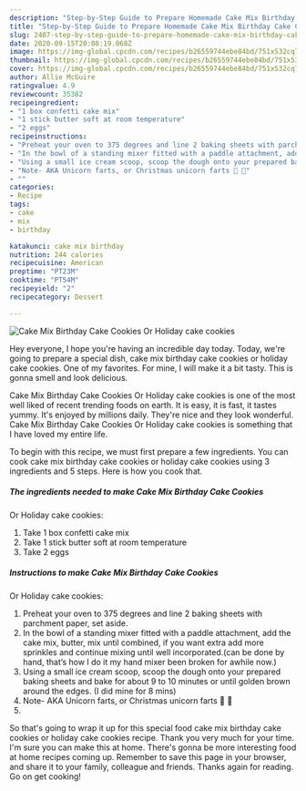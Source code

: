 ```yaml
---
description: "Step-by-Step Guide to Prepare Homemade Cake Mix Birthday Cake Cookies Or Holiday cake cookies"
title: "Step-by-Step Guide to Prepare Homemade Cake Mix Birthday Cake Cookies Or Holiday cake cookies"
slug: 2407-step-by-step-guide-to-prepare-homemade-cake-mix-birthday-cake-cookies-or-holiday-cake-cookies
date: 2020-09-15T20:08:19.068Z
image: https://img-global.cpcdn.com/recipes/b26559744ebe84bd/751x532cq70/cake-mix-birthday-cake-cookies-or-holiday-cake-cookies-recipe-main-photo.jpg
thumbnail: https://img-global.cpcdn.com/recipes/b26559744ebe84bd/751x532cq70/cake-mix-birthday-cake-cookies-or-holiday-cake-cookies-recipe-main-photo.jpg
cover: https://img-global.cpcdn.com/recipes/b26559744ebe84bd/751x532cq70/cake-mix-birthday-cake-cookies-or-holiday-cake-cookies-recipe-main-photo.jpg
author: Allie McGuire
ratingvalue: 4.9
reviewcount: 35382
recipeingredient:
- "1 box confetti cake mix"
- "1 stick butter soft at room temperature"
- "2 eggs"
recipeinstructions:
- "Preheat your oven to 375 degrees and line 2 baking sheets with parchment paper, set aside."
- "In the bowl of a standing mixer fitted with a paddle attachment, add the cake mix, butter, mix until combined, if you want extra add more sprinkles and continue mixing until well incorporated.(can be done by hand, that’s how I do it my hand mixer been broken for awhile now.)"
- "Using a small ice cream scoop, scoop the dough onto your prepared baking sheets and bake for about 9 to 10 minutes or until golden brown around the edges. (I did mine for 8 mins)"
- "Note- AKA Unicorn farts, or Christmas unicorn farts 🦄 💨"
- ""
categories:
- Recipe
tags:
- cake
- mix
- birthday

katakunci: cake mix birthday 
nutrition: 244 calories
recipecuisine: American
preptime: "PT23M"
cooktime: "PT54M"
recipeyield: "2"
recipecategory: Dessert

---
```



![Cake Mix Birthday Cake Cookies
Or Holiday cake cookies](https://img-global.cpcdn.com/recipes/b26559744ebe84bd/751x532cq70/cake-mix-birthday-cake-cookies-or-holiday-cake-cookies-recipe-main-photo.jpg)

Hey everyone, I hope you're having an incredible day today. Today, we're going to prepare a special dish, cake mix birthday cake cookies
or holiday cake cookies. One of my favorites. For mine, I will make it a bit tasty. This is gonna smell and look delicious.



Cake Mix Birthday Cake Cookies
Or Holiday cake cookies is one of the most well liked of recent trending foods on earth. It is easy, it is fast, it tastes yummy. It's enjoyed by millions daily. They're nice and they look wonderful. Cake Mix Birthday Cake Cookies
Or Holiday cake cookies is something that I have loved my entire life.


To begin with this recipe, we must first prepare a few ingredients. You can cook cake mix birthday cake cookies
or holiday cake cookies using 3 ingredients and 5 steps. Here is how you cook that.

<!--inarticleads1-->

##### The ingredients needed to make Cake Mix Birthday Cake Cookies
Or Holiday cake cookies:

1. Take 1 box confetti cake mix
1. Take 1 stick butter soft at room temperature
1. Take 2 eggs




<!--inarticleads2-->

##### Instructions to make Cake Mix Birthday Cake Cookies
Or Holiday cake cookies:

1. Preheat your oven to 375 degrees and line 2 baking sheets with parchment paper, set aside.
1. In the bowl of a standing mixer fitted with a paddle attachment, add the cake mix, butter, mix until combined, if you want extra add more sprinkles and continue mixing until well incorporated.(can be done by hand, that’s how I do it my hand mixer been broken for awhile now.)
1. Using a small ice cream scoop, scoop the dough onto your prepared baking sheets and bake for about 9 to 10 minutes or until golden brown around the edges. (I did mine for 8 mins)
1. Note- AKA Unicorn farts, or Christmas unicorn farts 🦄 💨
1. 




So that's going to wrap it up for this special food cake mix birthday cake cookies
or holiday cake cookies recipe. Thank you very much for your time. I'm sure you can make this at home. There's gonna be more interesting food at home recipes coming up. Remember to save this page in your browser, and share it to your family, colleague and friends. Thanks again for reading. Go on get cooking!
